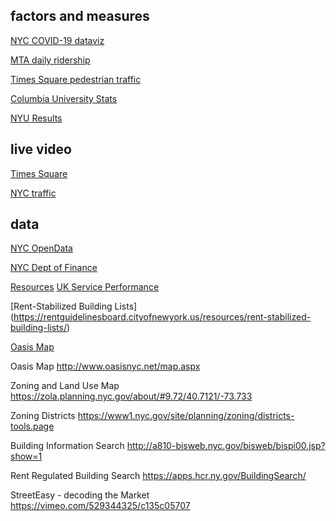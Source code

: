 ## factors and measures

[NYC COVID-19 dataviz](https://news.google.com/covid19/map?hl=en-US&mid=%2Fm%2F02_286&gl=US&cdie=US%Aen)

[MTA daily ridership](https://new.mta.info./coronavirus/ridership)

[Times Square pedestrian traffic](https://timessquarenyc.org/do-business/market-research-data/pedestrian-counts) 

[Columbia University Stats](https://covid19.columbia.edu/)

[NYU Results](https://www.nyu.edu/life/safety-health-wellness/coronavirus-information/nyc-covid-19-testing-data.html)


## live video

[Times Square](https://youtu.be/eJ7ZkQ5TC08)

[NYC traffic](https://511ny.org/map#Camera)

## data
[NYC OpenData](https://opendata.cityofnewyork.us)

[NYC Dept of Finance](https://www1.nyc.gov/site/finance/about/open-portal.page)

[Resources](https://github.com/realdatanyc/resources)
[UK Service Performance](https://www.gov.uk/performance/services)

[Rent-Stabilized Building Lists] (https://rentguidelinesboard.cityofnewyork.us/resources/rent-stabilized-building-lists/)

[Oasis Map](http://www.oasisnyc.net/map.aspx)

Oasis Map
http://www.oasisnyc.net/map.aspx

Zoning and Land Use Map
https://zola.planning.nyc.gov/about/#9.72/40.7121/-73.733

Zoning Districts
https://www1.nyc.gov/site/planning/zoning/districts-tools.page

Building Information Search
http://a810-bisweb.nyc.gov/bisweb/bispi00.jsp?show=1

Rent Regulated Building Search
https://apps.hcr.ny.gov/BuildingSearch/

StreetEasy - decoding the Market
https://vimeo.com/529344325/c135c05707
